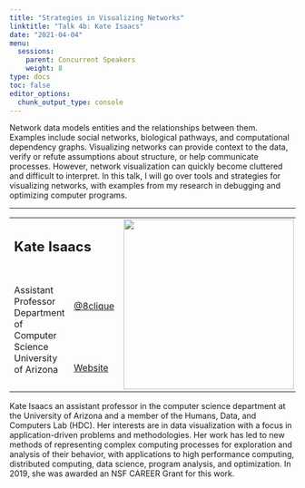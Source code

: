 ```yaml
---
title: "Strategies in Visualizing Networks"
linktitle: "Talk 4b: Kate Isaacs"
date: "2021-04-04"
menu:
  sessions:
    parent: Concurrent Speakers
    weight: 8
type: docs
toc: false
editor_options:
  chunk_output_type: console
---
```

Network data models entities and the relationships between them. Examples include social networks, biological pathways, and computational dependency graphs. Visualizing networks can provide context to the data, verify or refute assumptions about structure, or help communicate processes. However, network visualization can quickly become cluttered and difficult to interpret. In this talk, I will go over tools and strategies for visualizing networks, with examples from my research in debugging and optimizing computer programs.


<hr style="width: 100%; text-align: center; margin-left: 0;" />


<TABLE class="bio-table">
<TR>
<TD COLSPAN="2"><h2>Kate Isaacs</h2></TD>
<TD ROWSPAN="4"><img style="float: left;" src="/img/kate-isaacs.png" width="300" /></TD>
</TR>
<TR>
<TD ROWSPAN="3">Assistant Professor<br>
Department of Computer Science<br>
University of Arizona</TD>

<TD><i class="fab fa-twitter"></i> <a href="https://twitter.com/8clique" target="_blank" rel="noopener">@8clique</a>
</TD>
</TR>
<TR>
<TD><i class="fa fa-link"></i> <a href="http://hdc.cs.arizona.edu/people/kisaacs/" target="_blank" rel="noopener">Website</a>
</TD>
</TR>
</TABLE>

Kate Isaacs an assistant professor in the computer science department at the University of Arizona and a member of the Humans, Data, and Computers Lab (HDC). Her interests are in data visualization with a focus in application-driven problems and methodologies. Her work has led to new methods of representing complex computing processes for exploration and analysis of their behavior, with applications to high performance computing, distributed computing, data science, program analysis, and optimization. In 2019, she was awarded an NSF CAREER Grant for this work.